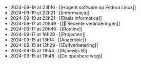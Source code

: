 - 2024-09-19 at 23h16 · [[Hogent software op Fedora Linux]]
- 2024-09-19 at 22h21 · [[Informatica]]
- 2024-09-19 at 22h21 · [[Basis informatica]]
- 2024-09-17 at 20h49 · [[📂 Recente veranderingen]]
- 2024-09-17 at 20h49 · [[Routine]]
- 2024-09-17 at 16h29 · [[Projecten]]
- 2024-09-15 at 13h14 · [[Anaerobic]]
- 2024-09-15 at 12h29 · [[Zelfverbetering]]
- 2024-09-15 at 11h54 · [[Rijbewijs B]]
- 2024-09-15 at 11h48 · [[De openbare weg]]
